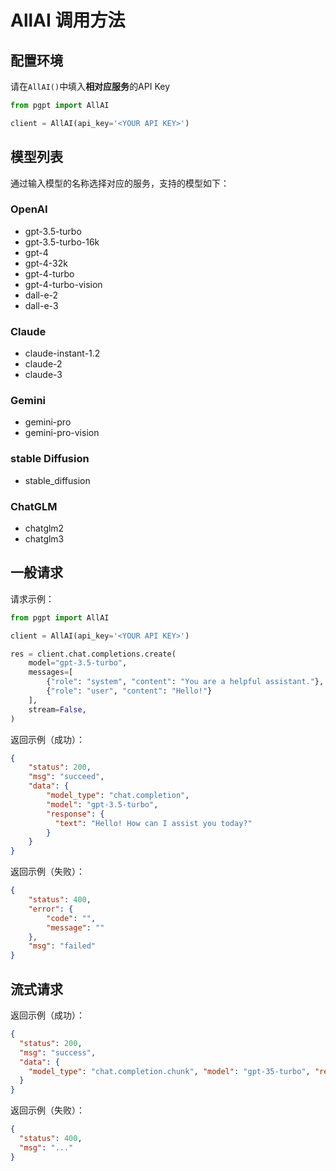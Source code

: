 # AllAI 调用方法

## 配置环境
请在`AllAI()`中填入**相对应服务**的API Key

```python
from pgpt import AllAI

client = AllAI(api_key='<YOUR API KEY>')
```

## 模型列表
通过输入模型的名称选择对应的服务，支持的模型如下：

### OpenAI
- gpt-3.5-turbo
- gpt-3.5-turbo-16k
- gpt-4
- gpt-4-32k
- gpt-4-turbo
- gpt-4-turbo-vision
- dall-e-2
- dall-e-3

### Claude
- claude-instant-1.2
- claude-2
- claude-3

### Gemini
- gemini-pro
- gemini-pro-vision

### stable Diffusion
- stable_diffusion

### ChatGLM
- chatglm2
- chatglm3


## 一般请求
请求示例：

```python
from pgpt import AllAI

client = AllAI(api_key='<YOUR API KEY>')

res = client.chat.completions.create(
    model="gpt-3.5-turbo",
    messages=[
        {"role": "system", "content": "You are a helpful assistant."},
        {"role": "user", "content": "Hello!"}
    ],
    stream=False,
)
```

返回示例（成功）：
```json
{
    "status": 200,
    "msg": "succeed",
    "data": {
        "model_type": "chat.completion",
        "model": "gpt-3.5-turbo",
        "response": {
          "text": "Hello! How can I assist you today?"
        } 
    }
}
```
返回示例（失败）：
```json
{
    "status": 400,
    "error": {
        "code": "",
        "message": ""
    },
    "msg": "failed"
}
```

## 流式请求
返回示例（成功）：
```json
{
  "status": 200, 
  "msg": "success", 
  "data": {
    "model_type": "chat.completion.chunk", "model": "gpt-35-turbo", "response": {"text": "hello"}
  }
}
```
返回示例（失败）：
```json
{
  "status": 400, 
  "msg": "..."
}
```
